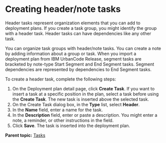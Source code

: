 # Creating header/note tasks

Header tasks represent organization elements that you can add to deployment plans. If you create a task group, you might identify the group with a header task. Header tasks can have dependencies like any other task.

You can organize task groups with header/note tasks. You can create a note by adding information about a group or task. When you import a deployment plan from IBM UrbanCode Release, segment tasks are bracketed by note-type Start Segment and End Segment tasks. Segment dependencies are represented by dependencies to End Segment tasks.

To create a header task, complete the following steps:

1.   On the Deployment plan detail page, click **Create Task**. If you want to insert a task at a specific position in the plan, select a task before using the **Create Task**. The new task is inserted above the selected task.
2.   On the Create Task dialog box, in the **Type** list, select **Header**. 
3.   In the **Name** field, enter a name for the task. 
4.   In the **Description** field, enter or paste a description. You might enter a note, a reminder, or other instructions in the field.
5.   Click **Save**. The task is inserted into the deployment plan.

**Parent topic:** [Tasks](../../com.ibm.crelease.doc/topics/cr_task_ov.md)

